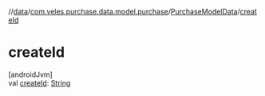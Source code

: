 //[data](../../../index.md)/[com.veles.purchase.data.model.purchase](../index.md)/[PurchaseModelData](index.md)/[createId](create-id.md)

# createId

[androidJvm]\
val [createId](create-id.md): [String](https://kotlinlang.org/api/latest/jvm/stdlib/kotlin/-string/index.html)
